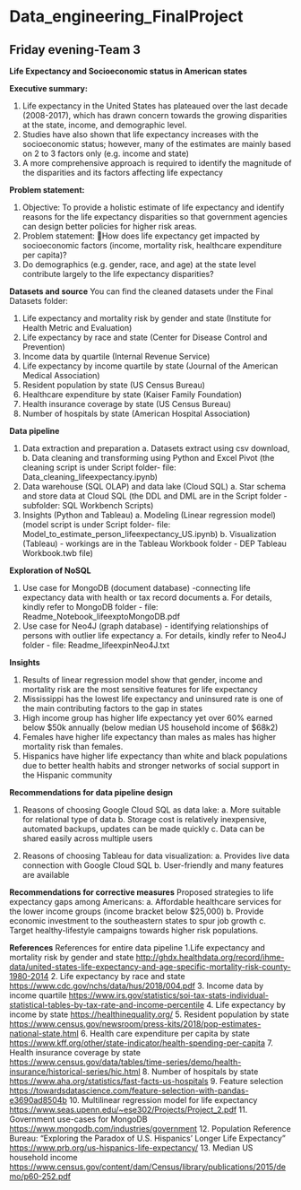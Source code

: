 # Data_engineering_FinalProject
## Friday evening-Team 3

__Life Expectancy and Socioeconomic status in American states__

__Executive summary:__
1. Life expectancy in the United States has plateaued over the last decade (2008-2017), which has drawn concern towards the growing disparities at the state, income, and demographic level.
2. Studies have also shown that life expectancy increases with the socioeconomic status; however, many of the estimates are mainly based on 2 to 3 factors only (e.g. income and state)
3. A more comprehensive approach is required to identify the magnitude of the disparities and its factors affecting life expectancy

__Problem statement:__ 
1. Objective: To provide a holistic estimate of life expectancy and identify reasons for the life expectancy disparities so that government agencies can design better policies for higher risk areas.
2. Problem statement: How does life expectancy get impacted by socioeconomic factors  (income, mortality risk, healthcare expenditure per capita)? 
3. Do demographics (e.g. gender, race, and age) at the state level contribute largely to the life expectancy disparities?

__Datasets and source__
You can find the cleaned datasets under the Final Datasets folder: 
1. Life expectancy and mortality risk by gender and state (Institute for Health Metric and Evaluation)
2. Life expectancy by race and state (Center for Disease Control and Prevention)
3. Income data by quartile (Internal Revenue Service)
4. Life expectancy by income quartile by state (Journal of the American Medical Association)
5. Resident population by state (US Census Bureau)
6. Healthcare expenditure by state (Kaiser Family Foundation)
7. Health insurance coverage by state (US Census Bureau)
8. Number of hospitals by state (American Hospital Association)

__Data pipeline__
1. Data extraction and preparation
    a. Datasets extract using csv download, 
    b. Data cleaning and transforming using Python and Excel Pivot (the cleaning script is under Script folder- file: Data_cleaning_lifeexpectancy.ipynb)
2. Data warehouse (SQL OLAP) and data lake (Cloud SQL) 
    a. Star schema and store data at Cloud SQL (the DDL and DML are in the Script folder - subfolder: SQL Workbench Scripts)
3. Insights (Python and Tableau)
    a. Modeling (Linear regression model) (model script is under Script folder- file: Model_to_estimate_person_lifeexpectancy_US.ipynb)
    b. Visualization (Tableau) - workings are in the Tableau Workbook folder - DEP Tableau Workbook.twb file)
    
__Exploration of NoSQL__
1. Use case for MongoDB (document database) -connecting life expectancy data with health or tax record documents 
    a. For details, kindly refer to MongoDB folder - file: Readme_Notebook_lifeexptoMongoDB.pdf
2. Use case for Neo4J (graph database) - identifying relationships of persons with outlier life expectancy 
    a. For details, kindly refer to Neo4J folder - file: Readme_lifeexpinNeo4J.txt

__Insights__
1. Results of linear regression model show that gender, income and mortality risk  are the most sensitive features for life expectancy
2. Mississippi has the lowest life expectancy and uninsured rate is one of the main contributing factors to the gap in states
3. High income group has higher life expectancy yet over 60% earned below $50k annually (below median US household income of $68k2)
4. Females have higher life expectancy than males as males has higher mortality risk than females.
5. Hispanics have higher life expectancy than white and black populations due to better health habits and stronger networks of social support in the Hispanic community 

__Recommendations for data pipeline design__
1. Reasons of choosing Google Cloud SQL as data lake: 
a. More suitable for relational type of data
b. Storage cost is relatively inexpensive, automated backups, updates can be made quickly
c. Data can be shared easily across multiple users

2. Reasons of choosing Tableau for data visualization: 
a. Provides live data connection with Google Cloud SQL
b. User-friendly and many features are available 

__Recommendations for corrective measures__
Proposed strategies to life expectancy gaps among Americans: 
a. Affordable healthcare services for the lower income groups (income bracket below $25,000)
b. Provide economic investment to the southeastern states to spur job growth
c. Target healthy-lifestyle campaigns towards higher risk populations.

__References__
References for entire data pipeline
1.Life expectancy and mortality risk by gender and state 
http://ghdx.healthdata.org/record/ihme-data/united-states-life-expectancy-and-age-specific-mortality-risk-county-1980-2014
2. Life expectancy by race and state 
https://www.cdc.gov/nchs/data/hus/2018/004.pdf
3. Income data by income quartile https://www.irs.gov/statistics/soi-tax-stats-individual-statistical-tables-by-tax-rate-and-income-percentile
4. Life expectancy by income by state 
https://healthinequality.org/
5. Resident population by state 
https://www.census.gov/newsroom/press-kits/2018/pop-estimates-national-state.html
6. Health care expenditure per capita by state 
https://www.kff.org/other/state-indicator/health-spending-per-capita
7. Health insurance coverage by state 
https://www.census.gov/data/tables/time-series/demo/health-insurance/historical-series/hic.html
8. Number of hospitals by state 
https://www.aha.org/statistics/fast-facts-us-hospitals
9. Feature selection 
https://towardsdatascience.com/feature-selection-with-pandas-e3690ad8504b
10. Multilinear regression model for life expectancy 
https://www.seas.upenn.edu/~ese302/Projects/Project_2.pdf
11. Government use-cases for MongoDB 
https://www.mongodb.com/industries/government
12. Population Reference Bureau: “Exploring the Paradox of U.S. Hispanics’ Longer Life Expectancy” 
https://www.prb.org/us-hispanics-life-expectancy/
13. Median US household income 
https://www.census.gov/content/dam/Census/library/publications/2015/demo/p60-252.pdf






